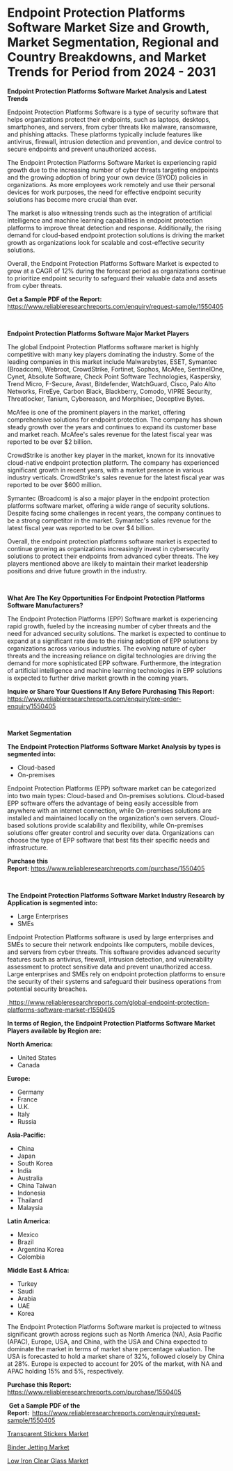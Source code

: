 <p><h1>Endpoint Protection Platforms Software Market Size and Growth, Market Segmentation, Regional and Country Breakdowns, and Market Trends for Period from 2024 -  2031</h1></p><p><strong>Endpoint Protection Platforms Software Market Analysis and Latest Trends</strong></p>
<p><p>Endpoint Protection Platforms Software is a type of security software that helps organizations protect their endpoints, such as laptops, desktops, smartphones, and servers, from cyber threats like malware, ransomware, and phishing attacks. These platforms typically include features like antivirus, firewall, intrusion detection and prevention, and device control to secure endpoints and prevent unauthorized access.</p><p>The Endpoint Protection Platforms Software Market is experiencing rapid growth due to the increasing number of cyber threats targeting endpoints and the growing adoption of bring your own device (BYOD) policies in organizations. As more employees work remotely and use their personal devices for work purposes, the need for effective endpoint security solutions has become more crucial than ever.</p><p>The market is also witnessing trends such as the integration of artificial intelligence and machine learning capabilities in endpoint protection platforms to improve threat detection and response. Additionally, the rising demand for cloud-based endpoint protection solutions is driving the market growth as organizations look for scalable and cost-effective security solutions.</p><p>Overall, the Endpoint Protection Platforms Software Market is expected to grow at a CAGR of 12% during the forecast period as organizations continue to prioritize endpoint security to safeguard their valuable data and assets from cyber threats.</p></p>
<p><strong>Get a Sample PDF of the Report:&nbsp;</strong> <a href="https://www.reliableresearchreports.com/enquiry/request-sample/1550405">https://www.reliableresearchreports.com/enquiry/request-sample/1550405</a></p>
<p>&nbsp;</p>
<p><strong>Endpoint Protection Platforms Software Major Market Players</strong></p>
<p><p>The global Endpoint Protection Platforms software market is highly competitive with many key players dominating the industry. Some of the leading companies in this market include Malwarebytes, ESET, Symantec (Broadcom), Webroot, CrowdStrike, Fortinet, Sophos, McAfee, SentinelOne, Cynet, Absolute Software, Check Point Software Technologies, Kaspersky, Trend Micro, F-Secure, Avast, Bitdefender, WatchGuard, Cisco, Palo Alto Networks, FireEye, Carbon Black, Blackberry, Comodo, VIPRE Security, Threatlocker, Tanium, Cybereason, and Morphisec, Deceptive Bytes.</p><p>McAfee is one of the prominent players in the market, offering comprehensive solutions for endpoint protection. The company has shown steady growth over the years and continues to expand its customer base and market reach. McAfee's sales revenue for the latest fiscal year was reported to be over $2 billion.</p><p>CrowdStrike is another key player in the market, known for its innovative cloud-native endpoint protection platform. The company has experienced significant growth in recent years, with a market presence in various industry verticals. CrowdStrike's sales revenue for the latest fiscal year was reported to be over $600 million.</p><p>Symantec (Broadcom) is also a major player in the endpoint protection platforms software market, offering a wide range of security solutions. Despite facing some challenges in recent years, the company continues to be a strong competitor in the market. Symantec's sales revenue for the latest fiscal year was reported to be over $4 billion.</p><p>Overall, the endpoint protection platforms software market is expected to continue growing as organizations increasingly invest in cybersecurity solutions to protect their endpoints from advanced cyber threats. The key players mentioned above are likely to maintain their market leadership positions and drive future growth in the industry.</p></p>
<p>&nbsp;</p>
<p><strong>What Are The Key Opportunities For Endpoint Protection Platforms Software Manufacturers?</strong></p>
<p><p>The Endpoint Protection Platforms (EPP) Software market is experiencing rapid growth, fueled by the increasing number of cyber threats and the need for advanced security solutions. The market is expected to continue to expand at a significant rate due to the rising adoption of EPP solutions by organizations across various industries. The evolving nature of cyber threats and the increasing reliance on digital technologies are driving the demand for more sophisticated EPP software. Furthermore, the integration of artificial intelligence and machine learning technologies in EPP solutions is expected to further drive market growth in the coming years.</p></p>
<p><strong>Inquire or Share Your Questions If Any Before Purchasing This Report:</strong> <a href="https://www.reliableresearchreports.com/enquiry/pre-order-enquiry/1550405">https://www.reliableresearchreports.com/enquiry/pre-order-enquiry/1550405</a></p>
<p>&nbsp;</p>
<p><strong>Market Segmentation</strong></p>
<p><strong>The Endpoint Protection Platforms Software Market Analysis by types is segmented into:</strong></p>
<p><ul><li>Cloud-based</li><li>On-premises</li></ul></p>
<p><p>Endpoint Protection Platforms (EPP) software market can be categorized into two main types: Cloud-based and On-premises solutions. Cloud-based EPP software offers the advantage of being easily accessible from anywhere with an internet connection, while On-premises solutions are installed and maintained locally on the organization's own servers. Cloud-based solutions provide scalability and flexibility, while On-premises solutions offer greater control and security over data. Organizations can choose the type of EPP software that best fits their specific needs and infrastructure.</p></p>
<p><strong>Purchase this Report:&nbsp;</strong><a href="https://www.reliableresearchreports.com/purchase/1550405">https://www.reliableresearchreports.com/purchase/1550405</a></p>
<p>&nbsp;</p>
<p><strong>The Endpoint Protection Platforms Software Market Industry Research by Application is segmented into:</strong></p>
<p><ul><li>Large Enterprises</li><li>SMEs</li></ul></p>
<p><p>Endpoint Protection Platforms software is used by large enterprises and SMEs to secure their network endpoints like computers, mobile devices, and servers from cyber threats. This software provides advanced security features such as antivirus, firewall, intrusion detection, and vulnerability assessment to protect sensitive data and prevent unauthorized access. Large enterprises and SMEs rely on endpoint protection platforms to ensure the security of their systems and safeguard their business operations from potential security breaches.</p></p>
<p><a href="https://www.reliableresearchreports.com/global-endpoint-protection-platforms-software-market-r1550405">&nbsp;https://www.reliableresearchreports.com/global-endpoint-protection-platforms-software-market-r1550405</a></p>
<p><strong>In terms of Region, the Endpoint Protection Platforms Software Market Players available by Region are:</strong></p>
<p>
    <p> <strong> North America: </strong>
        <ul>
            <li>United States</li>
            <li>Canada</li>
        </ul>
        </p> 
    <p> <strong> Europe: </strong>
        <ul>
            <li>Germany</li>
            <li>France</li>
            <li>U.K.</li>
            <li>Italy</li>
            <li>Russia</li>
        </ul>
        </p> 
    <p> <strong> Asia-Pacific: </strong>
        <ul>
            <li>China</li>
            <li>Japan</li>
            <li>South Korea</li>
            <li>India</li>
            <li>Australia</li>
            <li>China Taiwan</li>
            <li>Indonesia</li>
            <li>Thailand</li>
            <li>Malaysia</li>
        </ul>
        </p> 
    <p> <strong> Latin America: </strong>
        <ul>
            <li>Mexico</li>
            <li>Brazil</li>
            <li>Argentina Korea</li>
            <li>Colombia</li>
        </ul>
        </p> 
    <p> <strong> Middle East & Africa: </strong>
        <ul>
            <li>Turkey</li>
            <li>Saudi</li>
            <li>Arabia</li>
            <li>UAE</li>
            <li>Korea</li>
        </ul>
    </p>
    </p>
<p><p>The Endpoint Protection Platforms Software market is projected to witness significant growth across regions such as North America (NA), Asia Pacific (APAC), Europe, USA, and China, with the USA and China expected to dominate the market in terms of market share percentage valuation. The USA is forecasted to hold a market share of 32%, followed closely by China at 28%. Europe is expected to account for 20% of the market, with NA and APAC holding 15% and 5%, respectively.</p></p>
<p><strong>Purchase this Report: </strong><a href="https://www.reliableresearchreports.com/purchase/1550405">https://www.reliableresearchreports.com/purchase/1550405</a></p>
<p>&nbsp;<strong>Get a Sample PDF of the Report:&nbsp;&nbsp;</strong><a href="https://www.reliableresearchreports.com/enquiry/request-sample/1550405">https://www.reliableresearchreports.com/enquiry/request-sample/1550405</a></p>
<p><strong></strong></p>
<p><p><a href="https://www.linkedin.com/pulse/transparent-stickers-market-share-amp-new-trends-analysis-report-y6u3f?trackingId=M0u6jm9dGTOF%2B8Hr7TGPmw%3D%3D">Transparent Stickers Market</a></p><p><a href="https://www.linkedin.com/pulse/binder-jetting-market-insight-trends-growth-forecasted-from-r6rlc?trackingId=TTIxYhobp2igFFIZAHy9WQ%3D%3D">Binder Jetting Market</a></p><p><a href="https://www.linkedin.com/pulse/low-iron-clear-glass-market-goal-estimating-size-future-growth-aac7f?trackingId=eFb8zKy9ScLanKJFJEthrA%3D%3D">Low Iron Clear Glass Market</a></p></p>